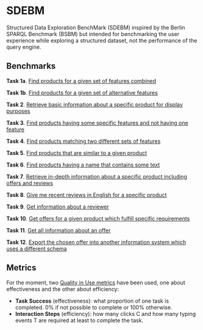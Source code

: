 # SDEBM

Structured Data Exploration BenchMark (SDEBM) inspired by the Berlin SPARQL Benchmark (BSBM) but intended for benchmarking
the user experience while exploring a structured dataset, not the performance of the query engine.

## Benchmarks

**Task 1a**. [Find products for a given set of features combined](Benchmarks/1.md)

**Task 1b**. [Find products for a given set of alternative features](Benchmarks/2.md)

**Task 2**. [Retrieve basic information about a specific product for display purposes](Benchmarks/3.md)

**Task 3**. [Find products having some specific features and not having one feature](Benchmarks/4.md)

**Task 4**. [Find products matching two different sets of features](Benchmarks/5.md)

**Task 5**. [Find products that are similar to a given product](Benchmarks/6.md)

**Task 6**. [Find products having a name that contains some text](Benchmarks/7.md)

**Task 7**. [Retrieve in-depth information about a specific product including offers and reviews](Benchmarks/8.md)

**Task 8**. [Give me recent reviews in English for a specific product](Benchmarks/9.md)

**Task 9**. [Get information about a reviewer](Benchmarks/10.md)

**Task 10**. [Get offers for a given product which fulfill specific requirements](Benchmarks/11.md)

**Task 11**. [Get all information about an offer](Benchmarks/12.md)

**Task 12**. [Export the chosen offer into another information system which uses a different schema](Benchmarks/13.md)

## Metrics

For the moment, two [Quality in Use metrics](http://www.jucs.org/jucs_19_8/using_SWET_QUM_to) have been used, one about effectiveness and the other about efficiency:

* **Task Success** (effectiveness): what proportion of one task is completed. 0% if not possible to complete or 100% otherwise.
* **Interaction Steps** (efficiency): how many clicks C and how many typing events T are required at least to complete the task.
